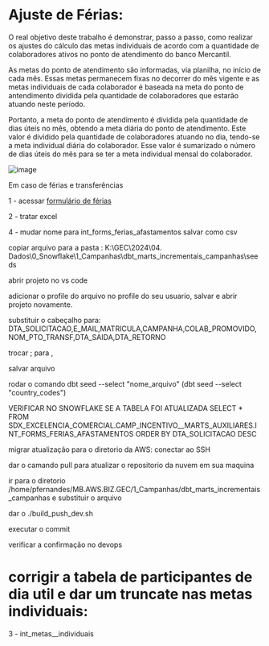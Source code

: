 # Ajuste de Férias:

O real objetivo deste trabalho é demonstrar, passo a passo, como realizar os ajustes do cálculo das metas individuais de acordo com a quantidade de colaboradores ativos no ponto de atendimento do banco Mercantil.

As metas do ponto de atendimento são informadas, via planilha, no início de cada mês. Essas metas permanecem fixas no decorrer do mês vigente e as metas individuais de cada colaborador é baseada na meta do ponto de antendimento dividida pela quantidade de colaboradores que estarão atuando neste período.

Portanto, a meta do ponto de atendimento é dividida pela quantidade de dias úteis no mês, obtendo a meta diária do ponto de atendimento. Este valor é dividido pela quantidade de colaboradores atuando no dia, tendo-se a meta individual diária do colaborador. Esse valor é sumarizado o número de dias úteis do mês para se ter a meta individual mensal do colaborador. 

![image](https://github.com/Banco-Mercantil/adjust_vacation/assets/88452990/5a8dbb72-5650-4002-b171-619e6c4500e4)


Em caso de férias e transferências 

1 - acessar [formulário de férias](https://docs.google.com/forms/d/132G94v3b3_ARW8Av-g0MYTq718l9n01_tJnyntrgnvk/edit#responses)

2 - tratar excel

4 - mudar nome para int_forms_ferias_afastamentos salvar como csv

copiar arquivo para a pasta : K:\GEC\2024\04. Dados\0_Snowflake\1_Campanhas\dbt_marts_incrementais_campanhas\seeds

abrir projeto no vs code

adicionar o profile do arquivo no profile do seu usuario, salvar e abrir projeto novamente.

substituir o cabeçalho para: DTA_SOLICITACAO,E_MAIL,MATRICULA,CAMPANHA,COLAB_PROMOVIDO,NOM_PTO_TRANSF,DTA_SAIDA,DTA_RETORNO

trocar ; para ,

salvar arquivo

rodar o comando dbt seed --select "nome_arquivo" (dbt seed --select "country_codes")

VERIFICAR NO SNOWFLAKE SE A TABELA FOI ATUALIZADA SELECT * FROM SDX_EXCELENCIA_COMERCIAL.CAMP_INCENTIVO__MARTS_AUXILIARES.INT_FORMS_FERIAS_AFASTAMENTOS
ORDER BY DTA_SOLICITACAO DESC

migrar atualização para o diretorio da AWS: conectar ao SSH

dar o camando pull para atualizar o repositorio da nuvem em sua maquina

ir para o diretorio /home/pfernandes/MB.AWS.BIZ.GEC/1_Campanhas/dbt_marts_incrementais_campanhas e substituir o arquivo

dar o ./build_push_dev.sh

executar o commit

verificar a confirmação no devops

# corrigir a tabela de participantes de dia util e dar um truncate nas metas individuais:











3 - int_metas__individuais



